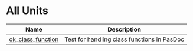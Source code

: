 # All Units


| Name | Description |
|---|---|
| [ok_class_function](ok_class_function.md) | Test for handling class functions in PasDoc |

